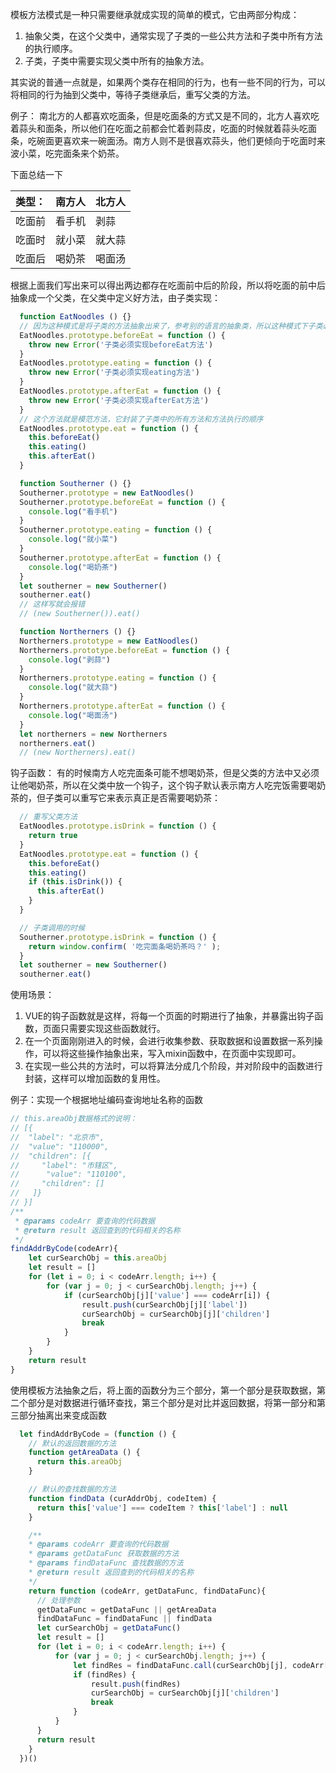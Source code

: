 模板方法模式是一种只需要继承就成实现的简单的模式，它由两部分构成：
  
  1. 抽象父类，在这个父类中，通常实现了子类的一些公共方法和子类中所有方法的执行顺序。
  2. 子类，子类中需要实现父类中所有的抽象方法。

其实说的普通一点就是，如果两个类存在相同的行为，也有一些不同的行为，可以将相同的行为抽到父类中，等待子类继承后，重写父类的方法。


例子：
南北方的人都喜欢吃面条，但是吃面条的方式又是不同的，北方人喜欢吃着蒜头和面条，所以他们在吃面之前都会忙着剥蒜皮，吃面的时候就着蒜头吃面条，吃碗面更喜欢来一碗面汤。南方人则不是很喜欢蒜头，他们更倾向于吃面时来波小菜，吃完面条来个奶茶。

下面总结一下

  | 类型： | 南方人 | 北方人 |
  | ----- | ------ | ------ |
  | 吃面前 | 看手机 | 剥蒜   |
  | 吃面时 | 就小菜 | 就大蒜 |
  | 吃面后 | 喝奶茶 | 喝面汤 |

根据上面我们写出来可以得出两边都存在吃面前中后的阶段，所以将吃面的前中后抽象成一个父类，在父类中定义好方法，由子类实现：

```javascript
  function EatNoodles () {}
  // 因为这种模式是将子类的方法抽象出来了，参考别的语言的抽象类，所以这种模式下子类必须重写父类的方法
  EatNoodles.prototype.beforeEat = function () {
    throw new Error('子类必须实现beforeEat方法')
  }
  EatNoodles.prototype.eating = function () {
    throw new Error('子类必须实现eating方法')
  }
  EatNoodles.prototype.afterEat = function () {
    throw new Error('子类必须实现afterEat方法')
  }
  // 这个方法就是模范方法，它封装了子类中的所有方法和方法执行的顺序
  EatNoodles.prototype.eat = function () {
    this.beforeEat()
    this.eating()
    this.afterEat()
  }

  function Southerner () {}
  Southerner.prototype = new EatNoodles()
  Southerner.prototype.beforeEat = function () {
    console.log("看手机")
  }
  Southerner.prototype.eating = function () {
    console.log("就小菜")
  }
  Southerner.prototype.afterEat = function () {
    console.log("喝奶茶")
  }
  let southerner = new Southerner()
  southerner.eat()
  // 这样写就会报错
  // (new Southerner()).eat()

  function Northerners () {}
  Northerners.prototype = new EatNoodles()
  Northerners.prototype.beforeEat = function () {
    console.log("剥蒜")
  }
  Northerners.prototype.eating = function () {
    console.log("就大蒜")
  }
  Northerners.prototype.afterEat = function () {
    console.log("喝面汤")
  }
  let northerners = new Northerners
  northerners.eat()
  // (new Northerners).eat()
```

钩子函数：
有的时候南方人吃完面条可能不想喝奶茶，但是父类的方法中又必须让他喝奶茶，所以在父类中放一个钩子，这个钩子默认表示南方人吃完饭需要喝奶茶的，但子类可以重写它来表示真正是否需要喝奶茶：
```javascript
  // 重写父类方法
  EatNoodles.prototype.isDrink = function () {
    return true
  }
  EatNoodles.prototype.eat = function () {
    this.beforeEat()
    this.eating()
    if (this.isDrink()) {
      this.afterEat()
    }
  }

  // 子类调用的时候
  Southerner.prototype.isDrink = function () {
    return window.confirm( '吃完面条喝奶茶吗？' );
  }
  let southerner = new Southerner()
  southerner.eat()
```

使用场景：
  1. VUE的钩子函数就是这样，将每一个页面的时期进行了抽象，并暴露出钩子函数，页面只需要实现这些函数就行。
  2. 在一个页面刚刚进入的时候，会进行收集参数、获取数据和设置数据一系列操作，可以将这些操作抽象出来，写入mixin函数中，在页面中实现即可。
  3. 在实现一些公共的方法时，可以将算法分成几个阶段，并对阶段中的函数进行封装，这样可以增加函数的复用性。

例子：实现一个根据地址编码查询地址名称的函数
```javascript
// this.areaObj数据格式的说明：
// [{
// 	"label": "北京市",
// 	"value": "110000",
// 	"children": [{
//     "label": "市辖区",
// 		"value": "110100",
//     "children": []
//   ]}
// }]
/**
 * @params codeArr 要查询的代码数据
 * @return result 返回查到的代码相关的名称
 */
findAddrByCode(codeArr){
    let curSearchObj = this.areaObj
    let result = []
    for (let i = 0; i < codeArr.length; i++) {
        for (var j = 0; j < curSearchObj.length; j++) {
            if (curSearchObj[j]['value'] === codeArr[i]) {
                result.push(curSearchObj[j]['label'])
                curSearchObj = curSearchObj[j]['children']
                break
            }
        }
    }
    return result
}
```
使用模板方法抽象之后，将上面的函数分为三个部分，第一个部分是获取数据，第二个部分是对数据进行循环查找，第三个部分是对比并返回数据，将第一部分和第三部分抽离出来变成函数
```javascript
  let findAddrByCode = (function () {
    // 默认的返回数据的方法
    function getAreaData () {
      return this.areaObj
    }

    // 默认的查找数据的方法
    function findData (curAddrObj, codeItem) {
      return this['value'] === codeItem ? this['label'] : null
    }

    /**
    * @params codeArr 要查询的代码数据
    * @params getDataFunc 获取数据的方法
    * @params findDataFunc 查找数据的方法
    * @return result 返回查到的代码相关的名称
    */
    return function (codeArr, getDataFunc, findDataFunc){
      // 处理参数
      getDataFunc = getDataFunc || getAreaData
      findDataFunc = findDataFunc || findData
      let curSearchObj = getDataFunc()
      let result = []
      for (let i = 0; i < codeArr.length; i++) {
          for (var j = 0; j < curSearchObj.length; j++) {
              let findRes = findDataFunc.call(curSearchObj[j], codeArr[i])
              if (findRes) {
                  result.push(findRes)
                  curSearchObj = curSearchObj[j]['children']
                  break
              }
          }
      }
      return result
    }
  })()
```
